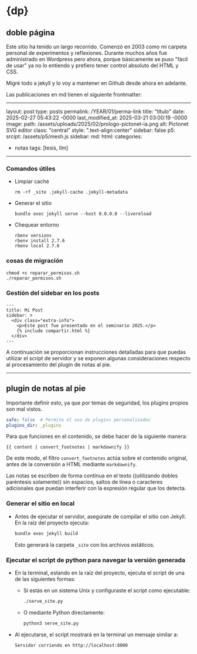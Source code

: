 # {dp}
## doble página

Este sitio ha tenido un largo recorrido. Comenzó en 2003 como mi carpeta personal de experimentos y reflexiones. Durante muchos años fue administrado en Wordpress pero ahora, porque básicamente se puso "fácil de usar" ya no lo entiendo y prefiero tener control absoluto del HTML y CSS.

Migré todo a jekyll y lo voy a mantener en Github desde ahora en adelante.

Las publicaciones en md tienen el siguiente frontmatter:

---
layout: post
type: posts
permalink: /YEAR/01/perma-link
title: "título"
date: 2025-02-27 05:43:22 -0000
last_modified_at: 2025-03-21 03:00:19 -0000
image:
  path: /assets/uploads/2025/02/prologo-pictonet-ia.png
  alt: Pictonet SVG editor
  class: "central"
  style: ".text-align:center"
  sidebar: false
p5:
  srcipt: /assets/p5/mesh.js
sidebar:
  md:
  html:
categories:
- notas
tags: [tesis, llm]
---

### Comandos útiles

  - Limpiar caché
     ```
     rm -rf _site .jekyll-cache .jekyll-metadata
     ```
  - Generar el sitio
     ```
     bundle exec jekyll serve --host 0.0.0.0 --livereload
     ```
  - Chequear entorno
     ```
     rbenv versions
     rbenv install 2.7.6
     rbenv local 2.7.6
     ```   



### cosas de migración 

```
chmod +x reparar_permisos.sh
./reparar_permisos.sh
```


### Gestión del sidebar en los posts

```
---
title: Mi Post
sidebar: >
  <div class="extra-info">
    <p>Este post fue presentado en el seminario 2025.</p>
    {% include compartir.html %}
  </div>
---
```


A continuación se proporcionan instrucciones detalladas para que puedas utilizar el script de servidor y se exponen algunas consideraciones respecto al procesamiento del plugin de notas al pie.

---

## plugin de notas al pie

Importante definir esto, ya que por temas de seguridad, los plugins propios son mal vistos.

```yaml
safe: false  # Permite el uso de plugins personalizados
plugins_dir: _plugins
```

Para que funciones en el contenido, se debe hacer de la siguiente manera:

```liquid
{{ content | convert_footnotes | markdownify }}
```

De este modo, el filtro `convert_footnotes` actúa sobre el contenido original, antes de la conversión a HTML mediante `markdownify`.

Las notas se escriben de forma contínua en el texto ((utilizando dobles paréntesis solamente)) sin espacios, saltos de línea o caracteres adicionales que puedan interferir con la expresión regular que los detecta.


### Generar el sitio en local

- Antes de ejecutar el servidor, asegúrate de compilar el sitio con Jekyll. En la raíz del proyecto ejecuta:

  ```bash
  bundle exec jekyll build
  ```

  Esto generará la carpeta `_site` con los archivos estáticos.

### Ejecutar el script de python para navegar la versión generada

- En la terminal, estando en la raíz del proyecto, ejecuta el script de una de las siguientes formas:

  - Si estás en un sistema Unix y configuraste el script como ejecutable:

    ```bash
    ./serve_site.py
    ```

  - O mediante Python directamente:

    ```bash
    python3 serve_site.py
    ```

- Al ejecutarse, el script mostrará en la terminal un mensaje similar a:

  ```
  Servidor corriendo en http://localhost:8000
  ```
